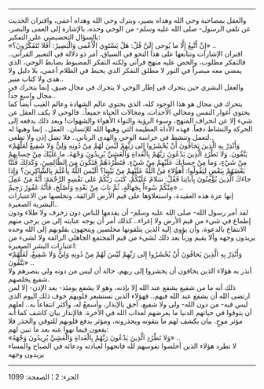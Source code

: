------------------------------------------------------------------------

والعقل بمصاحبة وحي الله وهداه بصير، وبترك وحي الله وهداه أعمى، واقتران
الحديث عن تلقي الرسول- صلى الله عليه وسلم- من الوحي وحده، بالإشارة إلى
العمى والبصر، بالسؤال التحضيضي على التفكير:  
«إِنْ أَتَّبِعُ إِلَّا ما يُوحى إِلَيَّ قُلْ: هَلْ يَسْتَوِي الْأَعْمى وَالْبَصِيرُ: أَفَلا تَتَفَكَّرُونَ؟»
..  
اقتران الإشارات وتتابعها على هذا النحو في السياق، أمر ذو دلالة في
التعبير القرآني.. فالتفكر مطلوب، والحض عليه منهج قرآني ولكنه التفكر
المضبوط بضابط الوحي، الذي يمضي معه مبصراً في النور لا مطلق التفكر الذي
يخبط في الظلام أعمى، بلا دليل ولا هدى ولا كتاب منير..  
والعقل البشري حين يتحرك في إطار الوحي لا يتحرك في مجال ضيق، إنما يتحرك
في مجال واسع جداً..  
يتحرك في مجال هو هذا الوجود كله، الذي يحتوي عالم الشهادة وعالم الغيب
أيضاً كما يحتوي أغوار النفس ومجالي الأحداث، ومجالات الحياة جميعاً.. فالوحي
لا يكف العقل عن شيء إلا عن انحراف المنهج، وسوء الرؤية والتواء الأهواء
والشهوات! وبعد ذلك يدفعه إلى الحركة والنشاط دفعاً. فهذه الأداة العظيمة
التي وهبها الله للإنسان.. العقل.. إنما وهبها له لتعمل وتنشط في حراسة
الوحي والهدى الرباني.. فلا تضل إذن ولا تطغى..  
«وَأَنْذِرْ بِهِ الَّذِينَ يَخافُونَ أَنْ يُحْشَرُوا إِلى رَبِّهِمْ لَيْسَ لَهُمْ مِنْ دُونِهِ وَلِيٌّ وَلا شَفِيعٌ
لَعَلَّهُمْ يَتَّقُونَ. وَلا تَطْرُدِ الَّذِينَ يَدْعُونَ رَبَّهُمْ بِالْغَداةِ وَالْعَشِيِّ يُرِيدُونَ وَجْهَهُ، ما
عَلَيْكَ مِنْ حِسابِهِمْ مِنْ شَيْءٍ، وَما مِنْ حِسابِكَ عَلَيْهِمْ مِنْ شَيْءٍ. فَتَطْرُدَهُمْ فَتَكُونَ مِنَ
الظَّالِمِينَ. وَكَذلِكَ فَتَنَّا بَعْضَهُمْ بِبَعْضٍ لِيَقُولُوا: أَهؤُلاءِ مَنَّ اللَّهُ عَلَيْهِمْ مِنْ بَيْنِنا؟
أَلَيْسَ اللَّهُ بِأَعْلَمَ بِالشَّاكِرِينَ؟ وَإِذا جاءَكَ الَّذِينَ يُؤْمِنُونَ بِآياتِنا فَقُلْ: سَلامٌ
عَلَيْكُمْ، كَتَبَ رَبُّكُمْ عَلى نَفْسِهِ الرَّحْمَةَ: أَنَّهُ مَنْ عَمِلَ مِنْكُمْ سُوءاً بِجَهالَةٍ، ثُمَّ تابَ مِنْ
بَعْدِهِ وَأَصْلَحَ، فَأَنَّهُ غَفُورٌ رَحِيمٌ» ..  
إنها عزة هذه العقيدة، واستعلاؤها على قيم الأرض الزائفة، وتخلصها من
الاعتبارات البشرية الصغيرة..  
لقد أمر رسول الله- صلى الله عليه وسلم- أن يقدمها للناس دون زخرف ولا طلاء
ودون إطماع في شيء من قيم الأرض ولا إغراء.. كذلك أمر أن يوجه عنايته إلى
من يرجى منهم الانتفاع بالدعوة، وأن يؤوي إليه الذين يتلقونها مخلصين
ويتجهون بقلوبهم إلى الله وحده يريدون وجهه وألا يقيم وزناً بعد ذلك لشيء من
قيم المجتمع الجاهلي الزائفة ولا لشيء من اعتبارات البشر الصغيرة:  
«وَأَنْذِرْ بِهِ الَّذِينَ يَخافُونَ أَنْ يُحْشَرُوا إِلى رَبِّهِمْ لَيْسَ لَهُمْ مِنْ دُونِهِ وَلِيٌّ وَلا شَفِيعٌ،
لَعَلَّهُمْ يَتَّقُونَ» ..  
أنذر به هؤلاء الذين يخافون أن يحشروا إلى ربهم، حالة أن ليس من دونه ولي
ينصرهم ولا شفيع يخلصهم.  
ذلك أنه ما من شفيع يشفع عند الله إلا بإذنه، وهو لا يشفع يومئذ- بعد
الإذن- إلا لمن ارتضى الله أن يشفع عند الله فيهم.. فهؤلاء الذين تستشعر
قلوبهم خوف ذلك اليوم الذي ليس فيه- من دون الله- ولي ولا شفيع، أحق
بالإنذار، وأسمعُ له، وأكثر انتفاعاً به.. لعلهم أن يتوقوا في حياتهم الدنيا
ما يعرضهم لعذاب الله في الآخرة. فالإنذار بيان كاشف كما أنه مؤثر موحٍ.
بيان يكشف لهم ما يتقونه ويحذرونه، ومؤثر يدفع قلوبهم للتوقي والحذر فلا
يقعون فيما نهوا عنه بعد ما تبين لهم:  
«وَلا تَطْرُدِ الَّذِينَ يَدْعُونَ رَبَّهُمْ بِالْغَداةِ وَالْعَشِيِّ يُرِيدُونَ وَجْهَهُ» ..  
لا تطرد هؤلاء الذين أخلصوا نفوسهم لله فاتجهوا لعبادته ودعائه في الصباح
والمساء يريدون وجهه

------------------------------------------------------------------------

الجزء: 2 ¦ الصفحة: 1099
